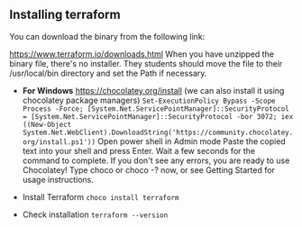 
## Installing terraform

You can download the binary from the following link:

https://www.terraform.io/downloads.html
When you have unzipped the binary file, there's no installer. They students should move the file to their /usr/local/bin directory and set the Path if necessary.


- **For Windows**
https://chocolatey.org/install (we can also install it using chocolatey package managers)
```Set-ExecutionPolicy Bypass -Scope Process -Force; [System.Net.ServicePointManager]::SecurityProtocol = [System.Net.ServicePointManager]::SecurityProtocol -bor 3072; iex ((New-Object System.Net.WebClient).DownloadString('https://community.chocolatey.org/install.ps1'))```
Open power shell in Admin mode
Paste the copied text into your shell and press Enter.
Wait a few seconds for the command to complete.
If you don't see any errors, you are ready to use Chocolatey! Type choco or choco -? now, or see Getting Started for usage instructions.

- Install Terraform `choco install terraform`
- Check installation `terraform --version`
